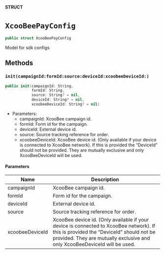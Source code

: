 **STRUCT**

# `XcooBeePayConfig`

```swift
public struct XcooBeePayConfig
```

Model for sdk configs

## Methods
### `init(campaignId:formId:source:deviceId:xcoobeeDeviceId:)`

```swift
public init(campaignId: String,
            formId: String,
            source: String? = nil,
            deviceId: String? = nil,
            xcoobeeDeviceId: String? = nil)
```

- Parameters:
   - campaignId: XcooBee campaign id.
   - formId: Form id for the campaign.
   - deviceId: External device id.
   - source: Source tracking reference for order.
   - xcoobeeDeviceId: XcooBee device id. (Only available if your device is connected to XcooBee network).
 If this is provided the “DeviceId” should not be provided. They are mutually exclusive and only XcooBeeDeviceId will be used.

#### Parameters

| Name | Description |
| ---- | ----------- |
| campaignId | XcooBee campaign id. |
| formId | Form id for the campaign. |
| deviceId | External device id. |
| source | Source tracking reference for order. |
| xcoobeeDeviceId | XcooBee device id. (Only available if your device is connected to XcooBee network). If this is provided the “DeviceId” should not be provided. They are mutually exclusive and only XcooBeeDeviceId will be used. |